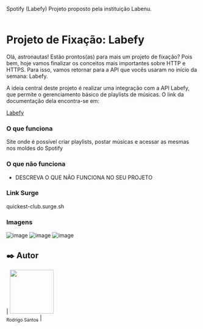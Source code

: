 Spotify (Labefy)
Projeto proposto pela instituição Labenu.
<br>
<br>


# Projeto de Fixação: Labefy

Olá, astronautas! Estão prontos(as) para mais um projeto de fixação? Pois bem, hoje vamos finalizar os conceitos mais importantes sobre HTTP e HTTPS. Para isso, vamos retornar para a API que vocês usaram no início da semana: Labefy. 

A ideia central deste projeto é realizar uma integração com a API Labefy, que permite o gerenciamento básico de playlists de músicas. O link da documentação dela encontra-se em:

[Labefy](https://documenter.getpostman.com/view/7549981/SztBc8eT?version=latest)

### O que funciona
Site onde é possível criar playlists, postar músicas e acessar as mesmas nos moldes do Spotify

### O que não funciona
- DESCREVA O QUE NÃO FUNCIONA NO SEU PROJETO

### Link Surge 
quickest-club.surge.sh


### Imagens
![image](https://user-images.githubusercontent.com/93896739/162639268-747defc9-3f80-405a-8fa4-80033d9028e0.png)
![image](https://user-images.githubusercontent.com/93896739/162639273-63ae34b9-330b-46cf-b7d4-938cdfc4865f.png)
![image](https://user-images.githubusercontent.com/93896739/162639289-806cf859-2d24-441e-9aaf-2c243d612fa2.png)


## :black_nib: Autor

| [<img src="https://avatars.githubusercontent.com/u/93896739?v=4" width=115><br><sub>Rodrigo Santos</sub>](https://github.com/Pods89) |
